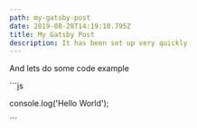 ```yaml
---
path: my-gatsby-post
date: 2019-08-28T14:19:10.795Z
title: My Gatsby Post
description: It has been set up very quickly
---
```

And lets do some code example

\`\``js

console.log('Hello World');

\`\``
